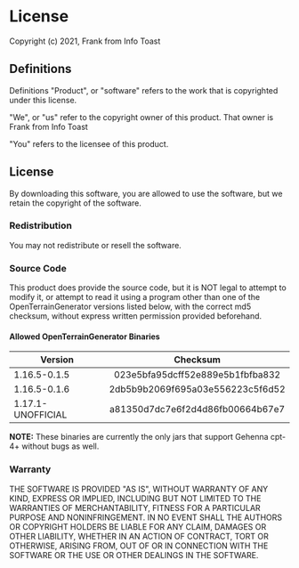 # License

Copyright (c) 2021, Frank from Info Toast

## Definitions

Definitions "Product", or "software" refers to the work that is copyrighted under this license.

"We", or "us" refer to the copyright owner of this product. That owner is Frank from Info Toast

"You" refers to the licensee of this product.

## License

By downloading this software, you are allowed to use the software, but we retain the copyright of the software.

### Redistribution

You may not redistribute or resell the software.

### Source Code

This product does provide the source code, but it is NOT legal to attempt to modify it, or attempt to read it using a program other than one of the OpenTerrainGenerator versions listed below, with the correct md5 checksum, without express written permission provided beforehand.

#### Allowed OpenTerrainGenerator Binaries

| Version           | Checksum                         |
|-------------------|:--------------------------------:|
| 1.16.5-0.1.5      | 023e5bfa95dcff52e889e5b1fbfba832 |
| 1.16.5-0.1.6      | 2db5b9b2069f695a03e556223c5f6d52 |
| 1.17.1-UNOFFICIAL | a81350d7dc7e6f2d4d86fb00664b67e7 |

**NOTE:** These binaries are currently the only jars that support Gehenna cpt-4+ without bugs as well.

### Warranty

THE SOFTWARE IS PROVIDED "AS IS", WITHOUT WARRANTY OF ANY KIND,
EXPRESS OR IMPLIED, INCLUDING BUT NOT LIMITED TO THE WARRANTIES OF
MERCHANTABILITY, FITNESS FOR A PARTICULAR PURPOSE AND NONINFRINGEMENT.
IN NO EVENT SHALL THE AUTHORS OR COPYRIGHT HOLDERS BE LIABLE FOR
ANY CLAIM, DAMAGES OR OTHER LIABILITY, WHETHER IN AN ACTION OF
CONTRACT, TORT OR OTHERWISE, ARISING FROM, OUT OF OR IN CONNECTION
WITH THE SOFTWARE OR THE USE OR OTHER DEALINGS IN THE SOFTWARE.
